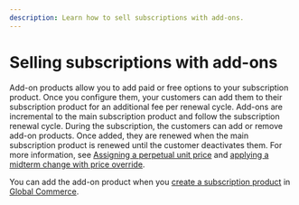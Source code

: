 ```yaml
---
description: Learn how to sell subscriptions with add-ons.
---
```


# Selling subscriptions with add-ons

Add-on products allow you to add paid or free options to your subscription product. Once you configure them, your customers can add them to their subscription product for an additional fee per renewal cycle. Add-ons are incremental to the main subscription product and follow the subscription renewal cycle. During the subscription, the customers can add or remove add-on products. Once added, they are renewed when the main subscription product is renewed until the customer deactivates them. For more information, see [Assigning a perpetual unit price](broken-reference) and [applying a midterm change with price override](broken-reference).

You can add the add-on product when you [create a subscription product](https://help.digitalriver.com/help/gc/Products/All-Products/Creating-a-product.htm) in [Global Commerce](https://gc.digitalriver.com/gc/ent/login.do).
